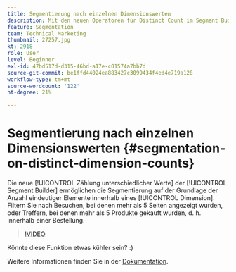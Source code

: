 ```yaml
---
title: Segmentierung nach einzelnen Dimensionswerten
description: Mit den neuen Operatoren für Distinct Count im Segment Builder können Sie basierend auf der Anzahl der eindeutigen Elemente innerhalb einer Dimension segmentieren. Filtern Sie nach Besuchen, bei denen mehr als 5 Seiten angezeigt wurden, oder Treffern, bei denen mehr als 5 Produkte gekauft wurden, d. h. innerhalb einer Bestellung.
feature: Segmentation
team: Technical Marketing
thumbnail: 27257.jpg
kt: 2918
role: User
level: Beginner
exl-id: 47bd517d-d315-46bd-a17e-c01574a7bb7d
source-git-commit: be1ffd44024ea883427c3099434f4ed4e719a128
workflow-type: tm+mt
source-wordcount: '122'
ht-degree: 21%

---
```


# Segmentierung nach einzelnen Dimensionswerten {#segmentation-on-distinct-dimension-counts}

Die neue [!UICONTROL Zählung unterschiedlicher Werte] der [!UICONTROL Segment Builder] ermöglichen die Segmentierung auf der Grundlage der Anzahl eindeutiger Elemente innerhalb eines [!UICONTROL Dimension]. Filtern Sie nach Besuchen, bei denen mehr als 5 Seiten angezeigt wurden, oder Treffern, bei denen mehr als 5 Produkte gekauft wurden, d. h. innerhalb einer Bestellung.

>[!VIDEO](https://video.tv.adobe.com/v/27257/?quality=9)

Könnte diese Funktion etwas kühler sein? :)

Weitere Informationen finden Sie in der [Dokumentation](https://experienceleague.adobe.com/docs/analytics/components/segmentation/segment-reference/seg-operators.html?lang=de).
